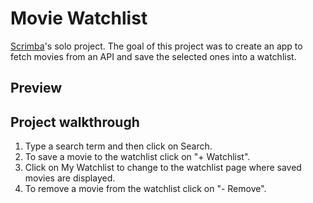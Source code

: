# Movie Watchlist

[Scrimba](https://scrimba.com/)'s solo project. The goal of this project was to create an app to fetch movies from an API and save the selected ones into a watchlist.

## Preview

## Project walkthrough

1. Type a search term and then click on Search.
2. To save a movie to the watchlist click on "+ Watchlist".
3. Click on My Watchlist to change to the watchlist page where saved movies are displayed.
4. To remove a movie from the watchlist click on "- Remove".
